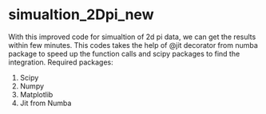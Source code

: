 # simualtion_2Dpi_new

With this improved code for simualtion of 2d pi data, we can get the results within few minutes. This codes takes the help of @jit decorator from numba package to speed up the function calls and scipy packages to find the integration.
Required packages:
1) Scipy
2) Numpy
3) Matplotlib 
4) Jit from Numba 
